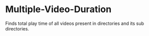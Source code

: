 # Multiple-Video-Duration
Finds total play time of all videos present in directories and its sub directories.
